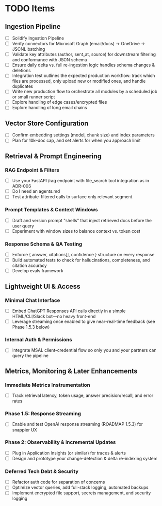 # TODO Items

## Ingestion Pipeline
- [ ] Solidify Ingestion Pipeline
- [ ] Verify connectors for Microsoft Graph (email/docs) → OneDrive → JSONL batching
- [ ] Validate key attributes (author, sent_at, source) for downstream filtering and conformance with JSON schema
- [ ] Ensure daily delta vs. full re-ingestion logic handles schema changes & deletions 
- [ ] Integration test outlines the expected production workflow: track which files are processed, only upload new or modified ones, and handle duplicates
- [ ] Write new production flow to orchestrate all modules by a scheduled job or small runner script
- [ ] Explore handling of edge cases/encrypted files
- [ ] Explore handling of long email chains

## Vector Store Configuration
- [ ] Confirm embedding settings (model, chunk size) and index parameters
- [ ] Plan for 10k–doc cap, and set alerts for when you approach limit

## Retrieval & Prompt Engineering
### RAG Endpoint & Filters
- [ ] Use your FastAPI /rag endpoint with file_search tool integration as in ADR-006
- [ ] Do I need an agents.md 
- [ ] Test attribute-filtered calls to surface only relevant segment

### Prompt Templates & Context Windows
- [ ] Draft and version prompt "shells" that inject retrieved docs before the user query
- [ ] Experiment with window sizes to balance context vs. token cost

### Response Schema & QA Testing
- [ ] Enforce { answer, citations[], confidence } structure on every response
- [ ] Build automated tests to check for hallucinations, completeness, and citation accuracy
- [ ] Develop evals framework

## Lightweight UI & Access
### Minimal Chat Interface
- [ ] Embed ChatGPT Responses API calls directly in a simple HTML/CLI/Slack bot—no heavy front-end
- [ ] Leverage streaming once enabled to give near-real-time feedback (see Phase 1.5.3 below)

### Internal Auth & Permissions
- [ ] Integrate MSAL client-credential flow so only you and your partners can query the pipeline

## Metrics, Monitoring & Later Enhancements
### Immediate Metrics Instrumentation
- [ ] Track retrieval latency, token usage, answer precision/recall, and error rates

### Phase 1.5: Response Streaming
- [ ] Enable and test OpenAI response streaming (ROADMAP 1.5.3) for snappier UX

### Phase 2: Observability & Incremental Updates
- [ ] Plug in Application Insights (or similar) for traces & alerts
- [ ] Design and prototype your change-detection & delta re-indexing system

### Deferred Tech Debt & Security
- [ ] Refactor auth code for separation of concerns
- [ ] Optimize vector queries, add full-stack logging, automated backups
- [ ] Implement encrypted file support, secrets management, and security logging 
